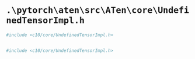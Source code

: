 # `.\pytorch\aten\src\ATen\core\UndefinedTensorImpl.h`

```py
#include <c10/core/UndefinedTensorImpl.h>


#include <c10/core/UndefinedTensorImpl.h>
```